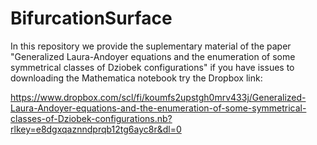 # BifurcationSurface
In this repository we provide the suplementary material of the paper "Generalized Laura-Andoyer equations and the enumeration of some symmetrical classes of Dziobek configurations"
if you have issues to downloading the Mathematica notebook try the Dropbox link: 

https://www.dropbox.com/scl/fi/koumfs2upstgh0mrv433j/Generalized-Laura-Andoyer-equations-and-the-enumeration-of-some-symmetrical-classes-of-Dziobek-configurations.nb?rlkey=e8dgxqaznndprqb12tg6ayc8r&dl=0
